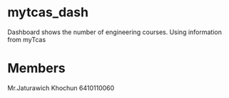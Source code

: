 # mytcas_dash
Dashboard shows the number of engineering courses. Using information from myTcas

# Members
Mr.Jaturawich Khochun 6410110060

